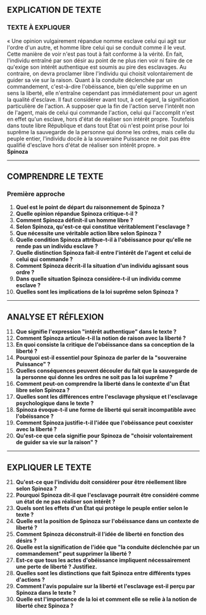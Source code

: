 ## EXPLICATION DE TEXTE

### TEXTE À EXPLIQUER
« Une opinion vulgairement répandue nomme esclave celui qui agit sur l'ordre d'un autre, et homme libre celui qui se conduit comme il le veut. Cette manière de voir n'est pas tout à fait conforme à la vérité. En fait, l'individu entraîné par son désir au point de ne plus rien voir ni faire de ce qu'exige son intérêt authentique est soumis au pire des esclavages. Au contraire, on devra proclamer libre l'individu qui choisit volontairement de guider sa vie sur la raison. Quant à la conduite déclenchée par un commandement, c'est-à-dire l'obéissance, bien qu'elle supprime en un sens la liberté, elle n'entraîne cependant pas immédiatement pour un agent la qualité d'esclave. Il faut considérer avant tout, à cet égard, la signification particulière de l'action. A supposer que la fin de l'action serve l'intérêt non de l'agent, mais de celui qui commande l'action, celui qui l'accomplit n'est en effet qu'un esclave, hors d'état de réaliser son intérêt propre. Toutefois dans toute libre République et dans tout État où n'est point prise pour loi suprême la sauvegarde de la personne qui donne les ordres, mais celle du peuple entier, l'individu docile à la souveraine Puissance ne doit pas être qualifié d'esclave hors d'état de réaliser son intérêt propre. »  
**Spinoza**

---

## COMPRENDRE LE TEXTE

### Première approche

1. **Quel est le point de départ du raisonnement de Spinoza ?**  
2. **Quelle opinion répandue Spinoza critique-t-il ?**  
3. **Comment Spinoza définit-il un homme libre ?**  
4. **Selon Spinoza, qu'est-ce qui constitue véritablement l'esclavage ?**  
5. **Que nécessite une véritable action libre selon Spinoza ?**  
6. **Quelle condition Spinoza attribue-t-il à l'obéissance pour qu'elle ne rende pas un individu esclave ?**  
7. **Quelle distinction Spinoza fait-il entre l'intérêt de l'agent et celui de celui qui commande ?**  
8. **Comment Spinoza décrit-il la situation d'un individu agissant sous ordre ?**  
9. **Dans quelle situation Spinoza considère-t-il un individu comme esclave ?**  
10. **Quelles sont les implications de la loi suprême selon Spinoza ?**

---

## ANALYSE ET RÉFLEXION

11. **Que signifie l'expression "intérêt authentique" dans le texte ?**  
12. **Comment Spinoza articule-t-il la notion de raison avec la liberté ?**  
13. **En quoi consiste la critique de l'obéissance dans sa conception de la liberté ?**  
14. **Pourquoi est-il essentiel pour Spinoza de parler de la "souveraine Puissance" ?**  
15. **Quelles conséquences peuvent découler du fait que la sauvegarde de la personne qui donne les ordres ne soit pas la loi suprême ?**  
16. **Comment peut-on comprendre la liberté dans le contexte d'un État libre selon Spinoza ?**  
17. **Quelles sont les différences entre l'esclavage physique et l'esclavage psychologique dans le texte ?**  
18. **Spinoza évoque-t-il une forme de liberté qui serait incompatible avec l'obéissance ?**  
19. **Comment Spinoza justifie-t-il l'idée que l'obéissance peut coexister avec la liberté ?**  
20. **Qu'est-ce que cela signifie pour Spinoza de "choisir volontairement de guider sa vie sur la raison" ?**

---

## EXPLIQUER LE TEXTE

21. **Qu'est-ce que l'individu doit considérer pour être réellement libre selon Spinoza ?**  
22. **Pourquoi Spinoza dit-il que l'esclavage pourrait être considéré comme un état de ne pas réaliser son intérêt ?**  
23. **Quels sont les effets d'un État qui protège le peuple entier selon le texte ?**  
24. **Quelle est la position de Spinoza sur l'obéissance dans un contexte de liberté ?**  
25. **Comment Spinoza déconstruit-il l'idée de liberté en fonction des désirs ?**  
26. **Quelle est la signification de l'idée que "la conduite déclenchée par un commandement" peut supprimer la liberté ?**  
27. **Est-ce que tous les actes d'obéissance impliquent nécessairement une perte de liberté ? Justifiez.**  
28. **Quelles sont les distinctions que fait Spinoza entre différents types d'actions ?**  
29. **Comment l'avis populaire sur la liberté et l'esclavage est-il perçu par Spinoza dans le texte ?**  
30. **Quelle est l'importance de la loi et comment elle se relie à la notion de liberté chez Spinoza ?**